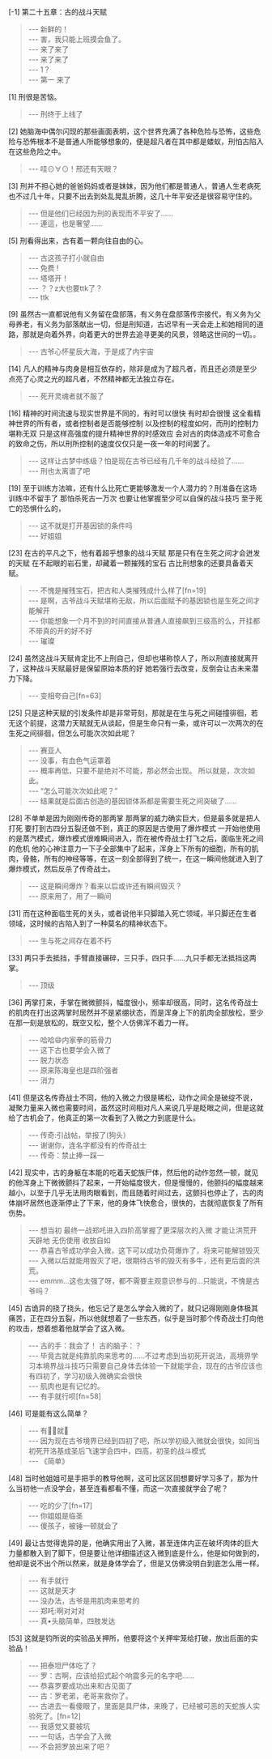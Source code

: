 
[-1] 第二十五章：古的战斗天赋
>--- 新鲜的！<br>
>--- 害，我只能上班摸会鱼了。<br>
>--- 来了来了<br>
>--- 来了来了<br>
>--- 1？<br>
>--- 第一 来了<br>

[1] 刑很是苦恼。
>--- 刑终于上线了<br>

[2] 她脑海中偶尔闪现的那些画面表明，这个世界充满了各种危险与恐怖，这些危险与恐怖根本不是普通人所能够想象的，便是超凡者在其中都是蝼蚁，刑怕古陷入在这些危险之中。
>--- 哇⊙∀⊙！邢还有天眼？<br>

[3] 刑并不担心她的爸爸妈妈或者是妹妹，因为他们都是普通人，普通人生老病死也不过几十年，只要不出去到处乱晃乱折腾，这几十年平安还是很容易守住的。
>--- 但是他们已经因为刑的表现而不平安了……<br>
>--- 連這，也是奢望……<br>

[5] 刑看得出来，古有着一颗向往自由的心。
>--- 古这孩子打小就自由<br>
>--- 免费 !<br>
>--- 塔塔开！<br>
>--- ？？z大也要ttk了？<br>
>--- ttk<br>

[9] 虽然古一直都说他有义务留在盘部落，有义务在盘部落传宗接代，有义务为父母养老，有义务为部落献出一切，但是刑知道，古迟早有一天会走上和她相同的道路，那就是向着外界，向着更大的世界去追寻更美的风景，领略这世间的一切。。
>--- 古爷心怀星辰大海，于是成了内宇宙<br>

[14] 凡人的精神与肉身是相互依存的，除非是成为了超凡者，而且还必须是至少点亮了心灵之光的超凡者，不然精神都无法独立存在。
>--- 死开灵魂者就不服了<br>

[16] 精神的时间流速与现实世界是不同的，有时可以很快 有时却会很慢 这全看精神世界的所有者，或者控制者是否能够控制 以及控制的程度如何，而刑的控制力堪称无双 只是这样高强度的提升精神世界的时感效应 会对古的肉体造成不可愈合的致命之伤，所以刑所控制的速度仅仅只是一夜一年的时间罢了。
>--- 这样让古梦中练级？怕是现在古爷已经有几千年的战斗经验了……<br>
>--- 刑也太离谱了吧<br>

[19] 至于训练方法嘛，还有什么比死亡更能够激发一个人潜力的？刑准备在这场训练中不留手了 那怕杀死古一万次 也要让他掌握至少可以自保的战斗技巧 至于死亡的恐惧什么的，
>--- 这不就是打开基因锁的条件吗<br>
>--- 好姐姐<br>

[23] 在古的平凡之下，他有着超乎想象的战斗天赋 那是只有在生死之间才会迸发的天赋 在不起眼的岩石里，却藏着一颗摧残的宝石 古比刑想象的还要具备着天赋。
>--- 不愧是摧残宝石，把古和人类摧残成什么样了[fn=19]<br>
>--- 是啊，古爷战斗天赋堪称无敌，所以后面赋予的基因锁也是生死之间才能解开<br>
>--- 你能想象一个月不到的时间直接从普通人直接飙到三级高的么，开挂都不带真的开的好不好<br>
>--- 璀璨<br>

[24] 虽然这战斗天赋肯定比不上刑自己，但却也堪称惊人了，所以刑直接就离开了，这种战斗天赋最好是保留原始本质的好 她若强行去改变，反倒会让古未来潜力下降。
>--- 变相夸自己[fn=63]<br>

[25] 只是这种天赋的引发条件却是非常苛刻，那就是在生与死之间碰撞徘徊，若无这个前提，这潜力天赋就无从谈起，但是生命只有一条，或许可以一次两次的在生死之间徘徊，但怎么可能次次如此呢？
>--- 赛亚人<br>
>--- 没事，有血色气运罩着<br>
>--- 概率再低，只要不是绝对不可能，那必然会出现。       所以就是，次次如此。<br>
>--- “怎么可能次次如此呢？”<br>
>--- 结果就是后面古创造的基因锁体系都是需要生死之间突破了……<br>

[28] 不单单是因为刚刚传奇的那两掌 那两掌的威力确实巨大，但是最多就是把人打死 要打到古四分五裂还做不到，真正的原因是古使用了爆炸模式 一开始他使用的是蒸汽模式，爆炸模式很难瞬间进入，而在被传奇战士打飞之后，面临生死之间的危机 他的心神注意力一下子全部集中了起来，浑身上下所有的细胞，所有的肌肉，骨骼，所有的神经等等，在这一刻全部得到了统一，在这一瞬间他就进入到了爆炸模式，然后反杀了传奇战士。
>--- 这是瞬间爆炸？看来以后或许还有瞬间毁灭？<br>
>--- 原来用了，用了一瞬间<br>

[31] 而在这种面临生死的关头，或者说他半只脚踏入死亡领域，半只脚还在生者领域，这时候的古陷入到了一种莫名的精神状态下。
>--- 生与死之间存在着不朽<br>

[33] 两只手去抵挡，手臂直接碾碎，三只手，四只手……九只手都无法抵挡这两掌。
>--- 顶级<br>

[36] 两掌打来，手掌在微微颤抖，幅度很小，频率却很高，同时，这名传奇战士的肌肉在打出这两掌时居然并不是紧绷状态，而是浑身上下的肌肉全部放松，至少在那一刻是放松的，既空又松，整个人仿佛浑不着力一样。
>--- 哈哈😄内家拳的筋骨力<br>
>--- 这下古也要学会入微了<br>
>--- 脱力状态<br>
>--- 原来陈海皇也是四阶强者<br>
>--- 消力<br>

[41] 但是这名传奇战士不同，他的入微之力很是稀松，动作之间全是破绽不说，凝聚力量来入微也需要时间，虽然这时间相对凡人来说几乎是眨眼之间，但是这就给了古机会了，他真正的第一次看到了入微之力到底是什么。
>--- 传奇:引战帖，举报了(狗头）<br>
>--- 谢谢你，连名字都没有的传奇战士<br>
>--- 传奇：禁止捧一踩一<br>

[42] 现实中，古的身躯在本能的吃着天蛇族尸体，然后他的动作忽然一顿，就见的他浑身上下微微颤抖了起来，一开始幅度很大，但是慢慢的，他颤抖的幅度越来越小，以至于几乎无法用肉眼看到，而且随着时间过去，这颤抖也停止了，古的肉体崩坏居然也逐渐停止了下来，他的身体飞快愈合，很快的，古就彻底恢复了所有伤势。
>--- 想当初 最终一战郑吒进入四阶高掌握了更深层次的入微 才能让洪荒开天辟地 无伤使用 收放自如<br>
>--- 恭喜古爷成功学会入微，这下可以成功负荷爆炸了，将来可能解锁毁灭<br>
>--- 入微以后就能用毁灭了吧，很期待古爷的毁灭有多牛，还有更后面的洪荒。<br>
>--- emmm…这也太强了呀，都不需要主观意识参与的…只能说，不愧是古爷吗？<br>

[45] 古诡异的挠了挠头，他忘记了是怎么学会入微的了，就只记得刚刚身体极其痛苦，正在四分五裂，所以他就想着了一些东西，似乎是当时那个传奇战士打向他的攻击，想着想着他就学会了这入微。
>--- 古的手：我会了！
古的脑子：？<br>
>--- 毕竟古就是纯靠肌肉来思考的……不过考虑到当初死开说法，高境界学习本境界战斗技巧只需要自己身体去体验一下就能学会，现在的古爷应该也有四初了，学习初级入微确实会很快<br>
>--- 肌肉也是有记忆的。<br>
>--- 有手就行呗[fn=58]<br>

[46] 可是能有这么简单？
>--- 有✋🏻就🌠<br>
>--- 因为现在古爷境界已经到四初了吧，所以学初级入微就会很快，如同当初死开洛基成圣后飞速学会四中，四高，初圣的战斗模式<br>
>--- 《简单》<br>

[48] 当时他姐姐可是手把手的教导他啊，这可比区区回想要好学习多了，那为什么当初他一点没学会，甚至连看都看不懂，而这一次直接就学会了呢？
>--- 吃的少了[fn=17]<br>
>--- 你姐姐是临圣<br>
>--- 傻孩子，被锤一顿就会了<br>

[49] 最让古觉得诡异的是，他确实用出了入微，甚至连体内正在破坏肉体的巨大力量都散入到了脚下，但是要让他详细描述这入微到底是什么，他是如何做到的，他却是说不出个所以然来，就是身体学会了，但是又仿佛没明白到底怎么用一样。
>--- 有手就行<br>
>--- 这就是天才<br>
>--- 没办法，古爷是用肌肉来思考的<br>
>--- 郑吒:啊对对对<br>
>--- 真•头脑简单，四肢发达<br>

[53] 这就是钧所说的实验品关押所，他要将这个关押牢笼给打破，放出后面的实验品！
>--- 把泰坦尸体吃了？<br>
>--- 罗：古啊，应该给招式起个响震多元的名字吧……<br>
>--- 恭喜罗要成功出来和古见面了<br>
>--- 古：罗老弟，老哥来救你了。<br>
>--- 古进去一看傻眼了，里面是具尸体，来晚了，已经被可恶的天蛇族人实验死了。[fn=12]<br>
>--- 我感觉又要被坑<br>
>--- 一句话，古学会了入微<br>
>--- 不会把罗放出来了吧？<br>
